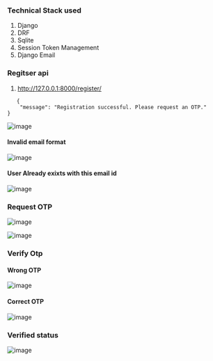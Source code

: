 ### Technical Stack used

1. Django
2. DRF
3. Sqlite
4. Session Token Management
5. Django Email


### Regitser api

1. http://127.0.0.1:8000/register/
```
   {
    "message": "Registration successful. Please request an OTP."
}
```
![image](https://github.com/user-attachments/assets/4c92fce3-4a54-43ac-9306-1f9732090e6e)

#### Invalid email format

![image](https://github.com/user-attachments/assets/e0957230-f2f6-4813-b255-e35e186921ea)

#### User Already exixts with this email id

![image](https://github.com/user-attachments/assets/6c679892-32d7-4f89-ace9-ebc5299c7eb8)


### Request OTP

![image](https://github.com/user-attachments/assets/8ce02e15-729a-4be1-babc-3da88267351e)

![image](https://github.com/user-attachments/assets/37c6f324-0664-44c5-b735-99ada8c11b8b)

### Verify Otp

#### Wrong OTP

![image](https://github.com/user-attachments/assets/b9d560f6-cd49-4cf3-92ed-942f54755fc7)

#### Correct OTP

![image](https://github.com/user-attachments/assets/90e2a2a7-4820-4ad8-ba37-1bcbdc307097)


### Verified status

![image](https://github.com/user-attachments/assets/d0bd571a-8868-4ff8-b23d-1e9a459daf8f)


